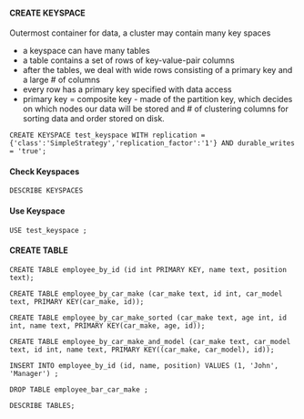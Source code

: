 #### CREATE KEYSPACE
Outermost container for data, a cluster may contain many key spaces
- a keyspace can have many tables
- a table contains a set of rows of key-value-pair columns
- after the tables, we deal with wide rows consisting of a primary key and a large # of columns
- every row has a primary key specified with data access
- primary key = composite key - made of the partition key, which decides on which nodes our data will be stored and # of clustering columns for sorting data and order stored on disk.

```
CREATE KEYSPACE test_keyspace WITH replication = {'class':'SimpleStrategy','replication_factor':'1'} AND durable_writes = 'true';
```

#### Check Keyspaces
`DESCRIBE KEYSPACES`

#### Use Keyspace
```
USE test_keyspace ;
```

#### CREATE TABLE

```
CREATE TABLE employee_by_id (id int PRIMARY KEY, name text, position text);
```

```
CREATE TABLE employee_by_car_make (car_make text, id int, car_model text, PRIMARY KEY(car_make, id));
```
```
CREATE TABLE employee_by_car_make_sorted (car_make text, age int, id int, name text, PRIMARY KEY(car_make, age, id));
```
```
CREATE TABLE employee_by_car_make_and_model (car_make text, car_model text, id int, name text, PRIMARY KEY((car_make, car_model), id));
```
```
INSERT INTO employee_by_id (id, name, position) VALUES (1, 'John', 'Manager') ;
```
```
DROP TABLE employee_bar_car_make ;
```
```
DESCRIBE TABLES;
```